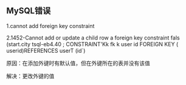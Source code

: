 ## MySQL错误

1.cannot add foreign key constraint



2.1452-Cannot add or update a child row a foreign key constraint fals (start.city tsql-eb4.40 ; CONSTRAINT'Kk fk k user id FOREIGN KEY ( userid)REFERENCES userT (id`)

原因：在添加外键时有默认值，但在外键所在的表并没有该值

解决：更改外键的值
